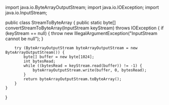 import java.io.ByteArrayOutputStream;
import java.io.IOException;
import java.io.InputStream;

public class StreamToByteArray {
    public static byte[] convertStreamToByteArray(InputStream keyStream) throws IOException {
        if (keyStream == null) {
            throw new IllegalArgumentException("InputStream cannot be null");
        }

        try (ByteArrayOutputStream byteArrayOutputStream = new ByteArrayOutputStream()) {
            byte[] buffer = new byte[1024];
            int bytesRead;
            while ((bytesRead = keyStream.read(buffer)) != -1) {
                byteArrayOutputStream.write(buffer, 0, bytesRead);
            }
            return byteArrayOutputStream.toByteArray();
        }
    }
}